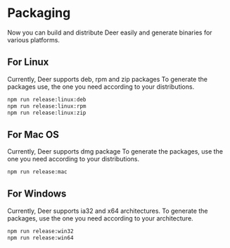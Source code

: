# Packaging

Now you can build and distribute Deer easily and generate binaries for various platforms.


## For Linux
Currently, Deer supports deb, rpm and zip packages
To generate the packages use, the one you need according to your distributions.
``` bash
npm run release:linux:deb
npm run release:linux:rpm
npm run release:linux:zip
```


## For Mac OS
Currently, Deer supports dmg package
To generate the packages, use the one you need according to your distributions.
``` bash
npm run release:mac
```


## For Windows
Currently, Deer supports ia32 and x64 architectures.
To generate the packages, use the one you need according to your architecture.
``` bash
npm run release:win32
npm run release:win64
```
